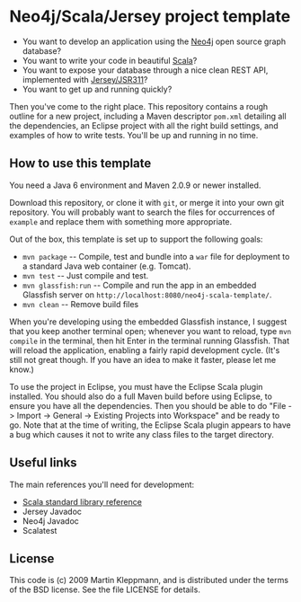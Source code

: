 Neo4j/Scala/Jersey project template
===================================

* You want to develop an application using the [Neo4j](http://neo4j.org)
  open source graph database?
* You want to write your code in beautiful [Scala](http://www.scala-lang.org)?
* You want to expose your database through a nice clean REST API, implemented
  with [Jersey/JSR311]()?
* You want to get up and running quickly?

Then you've come to the right place. This repository contains a rough outline
for a new project, including a Maven descriptor `pom.xml` detailing all the
dependencies, an Eclipse project with all the right build settings, and
examples of how to write tests. You'll be up and running in no time.


How to use this template
------------------------

You need a Java 6 environment and Maven 2.0.9 or newer installed.

Download this repository, or clone it with `git`, or merge it into your own
git repository. You will probably want to
search the files for occurrences of `example` and replace them with something
more appropriate.

Out of the box, this template is set up to support the following goals:

* `mvn package` -- Compile, test and bundle into a `war` file for deployment to
  a standard Java web container (e.g. Tomcat).
* `mvn test` -- Just compile and test.
* `mvn glassfish:run` -- Compile and run the app in an embedded Glassfish server
  on `http://localhost:8080/neo4j-scala-template/`.
* `mvn clean` -- Remove build files

When you're developing using the embedded Glassfish instance, I suggest that you
keep another terminal open; whenever you want to reload, type `mvn compile` in
the terminal, then hit Enter in the terminal running Glassfish. That will reload
the application, enabling a fairly rapid development cycle. (It's still not great
though. If you have an idea to make it faster, please let me know.)

To use the project in Eclipse, you must have the Eclipse Scala plugin installed.
You should also do a full Maven build before using Eclipse, to ensure you have
all the dependencies.
Then you should be able to do "File -> Import -> General -> Existing Projects into
Workspace" and be ready to go. Note that at the time of writing, the Eclipse Scala
plugin appears to have a bug which causes it not to write any class files to the
target directory.


Useful links
------------

The main references you'll need for development:

* [Scala standard library reference](http://www.scala-lang.org/docu/files/api/index.html)
* Jersey Javadoc
* Neo4j Javadoc
* Scalatest


License
-------

This code is (c) 2009 Martin Kleppmann, and is distributed under the terms of
the BSD license. See the file LICENSE for details.
